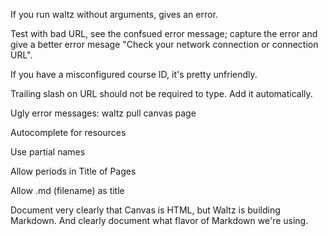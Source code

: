If you run waltz without arguments, gives an error.

Test with bad URL, see the confsued error message; capture the error and
give a better error mesage "Check your network connection or connection
URL".

If you have a misconfigured course ID, it's pretty unfriendly.

Trailing slash on URL should not be required to type. Add it
automatically.

Ugly error messages:
    waltz pull canvas page

Autocomplete for resources

Use partial names

Allow periods in Title of Pages

Allow .md (filename) as title

Document very clearly that Canvas is HTML, but Waltz is building
Markdown. And clearly document what flavor of Markdown we're using.
